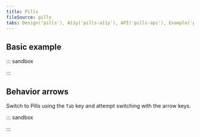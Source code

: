 ```yaml
---
title: Pills
fileSource: pills
tabs: Design('pills'), A11y('pills-a11y'), API('pills-api'), Example('pills-code'), Changelog('pills-changelog')
---
```


## Basic example

::: sandbox

<script lang="tsx" src="examples/basic_example.tsx"></script>

:::

## Behavior arrows

Switch to Pills using the `Tab` key and attempt switching with the arrow keys.

::: sandbox

<script lang="tsx" src="examples/behavior_arrows.tsx"></script>

:::
